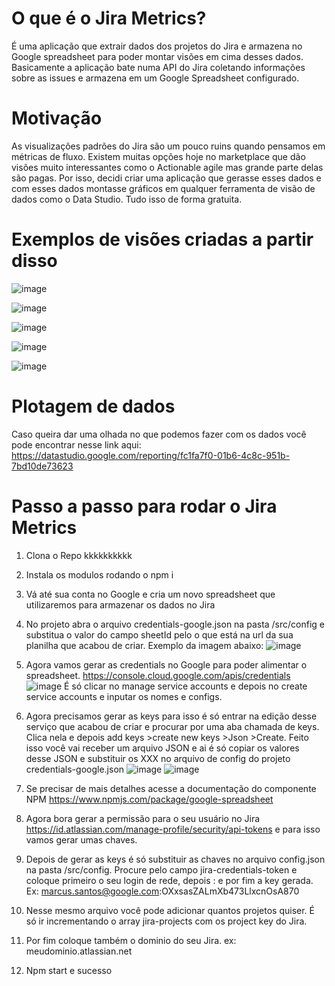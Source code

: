 # O que é o Jira Metrics?
É uma aplicação que extrair dados dos projetos do Jira e armazena no Google spreadsheet para poder montar visões em cima desses dados. Basicamente a aplicação bate numa API do Jira coletando informações sobre as issues e armazena em um Google Spreadsheet configurado.

# Motivação
As visualizações padrões do Jira são um pouco ruins quando pensamos em métricas de fluxo. Existem muitas opções hoje no marketplace que dão visões muito interessantes como o Actionable agile mas grande parte delas são pagas. Por isso, decidi criar uma aplicação que gerasse esses dados e com esses dados montasse gráficos em qualquer ferramenta de visão de dados como o Data Studio. Tudo isso de forma gratuita.

# Exemplos de visões criadas a partir disso

![image](https://user-images.githubusercontent.com/8289330/132953078-49bf200e-8d43-42e0-836e-a424834a9fe5.png)

![image](https://user-images.githubusercontent.com/8289330/132953260-734331ab-008c-4cb2-a93a-2180cb07eaf4.png)

![image](https://user-images.githubusercontent.com/8289330/132953291-e47276ea-c439-4ec3-8255-564bc3ff762c.png)

![image](https://user-images.githubusercontent.com/8289330/132953365-f6d70893-24a0-434e-b9c8-f71ba99d75a6.png)

![image](https://user-images.githubusercontent.com/8289330/132953639-e9cde7b5-a061-4a1f-b40f-2d9ea37f1b89.png)

# Plotagem de dados
Caso queira dar uma olhada no que podemos fazer com os dados você pode encontrar nesse link aqui: https://datastudio.google.com/reporting/fc1fa7f0-01b6-4c8c-951b-7bd10de73623

# Passo a passo para rodar o Jira Metrics

1. Clona o Repo kkkkkkkkkk
2. Instala os modulos rodando o npm i
3. Vá até sua conta no Google e cria um novo spreadsheet que utilizaremos para armazenar os dados no Jira
4. No projeto abra o arquivo credentials-google.json na pasta /src/config e substitua o valor do campo sheetId pelo o que está na url da sua planilha que acabou de criar. Exemplo da imagem abaixo:
![image](https://user-images.githubusercontent.com/8289330/132967656-3cc02421-65e7-447a-bb86-c210e63bda43.png)

6. Agora vamos gerar as credentials no Google para poder alimentar o spreadsheet. https://console.cloud.google.com/apis/credentials 
![image](https://user-images.githubusercontent.com/8289330/132967453-8f6b432f-32a6-4667-85af-8de76d4231d5.png)
É só clicar no manage service accounts e depois no create service accounts e inputar os nomes e configs.

7. Agora precisamos gerar as keys para isso é só entrar na edição desse serviço que acabou de criar e procurar por uma aba chamada de keys. Clica nela e depois add keys >create new keys >Json >Create. Feito isso você vai receber um arquivo JSON e ai é só copiar os valores desse JSON e substituir os XXX no arquivo de config do projeto credentials-google.json 
![image](https://user-images.githubusercontent.com/8289330/132967505-7bef38fc-80f4-4fd4-b43a-8c0aed08410f.png)
![image](https://user-images.githubusercontent.com/8289330/132967529-7631ff91-4de0-4966-b425-3d03d38b9cc7.png)

8. Se precisar de mais detalhes acesse a documentação do componente NPM https://www.npmjs.com/package/google-spreadsheet

9. Agora bora gerar a permissão para o seu usuário no Jira https://id.atlassian.com/manage-profile/security/api-tokens e para isso vamos gerar umas chaves.
10. Depois de gerar as keys é só substituir as chaves no arquivo config.json na pasta /src/config. Procure pelo campo jira-credentials-token e coloque primeiro o seu login de rede, depois : e por fim a key gerada. Ex: marcus.santos@google.com:OXxsasZALmXb473LlxcnOsA870
11. Nesse mesmo arquivo você pode adicionar quantos projetos quiser. É só ir incrementando o array jira-projects com os project key do Jira.
12. Por fim coloque também o dominio do seu Jira. ex: meudominio.atlassian.net
13. Npm start e sucesso
